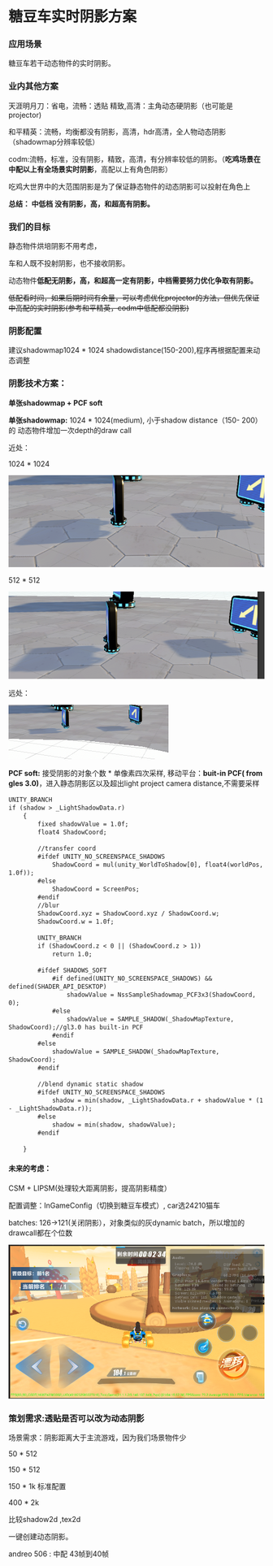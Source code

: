 # 糖豆车实时阴影方案

### 应用场景

糖豆车若干动态物件的实时阴影。

### 业内其他方案

天涯明月刀：省电，流畅：透贴  精致,高清：主角动态硬阴影（也可能是projector\)

和平精英：流畅，均衡都没有阴影，高清，hdr高清，全人物动态阴影（shadowmap分辨率较低）

codm:流畅，标准，没有阴影，精致，高清，有分辨率较低的阴影。（**吃鸡场景在中配以上有全场景实时阴影**，高配以上有角色阴影）

吃鸡大世界中的大范围阴影是为了保证静态物件的动态阴影可以投射在角色上

**总结： 中低档 没有阴影，高，和超高有阴影。**

### 我们的目标

静态物件烘培阴影不用考虑，

车和人既不投射阴影，也不接收阴影。

动态物件**低配无阴影，高，和超高一定有阴影，中档需要努力优化争取有阴影。**

~~低配看时间，如果后期时间有余量，可以考虑优化projector的方法，但优先保证中高配的实时阴影\(参考和平精英，codm中低配都没阴影\)~~

### 阴影配置

建议shadowmap1024 \* 1024  shadowdistance\(150-200\),程序再根据配置来动态调整

### 阴影技术方案：

**单张shadowmap + PCF soft**

**单张shadowmap:** 1024 \* 1024\(medium\),  小于shadow distance（150- 200）的 动态物件增加一次depth的draw call

近处：

1024 \* 1024

![](../../../../.gitbook/assets/image%20%2880%29.png)

512 \* 512

![](../../../../.gitbook/assets/image%20%2876%29.png)

远处：

![](../../../../.gitbook/assets/image%20%2879%29.png)

 **PCF soft:**  接受阴影的对象个数 \* 单像素四次采样,  移动平台：**buit-in PCF\( from gles 3.0\)**，进入静态阴影区以及超出light project camera distance,不需要采样

```text
UNITY_BRANCH
if (shadow > _LightShadowData.r)
	{
		fixed shadowValue = 1.0f;
		float4 ShadowCoord;
		
		//transfer coord
		#ifdef UNITY_NO_SCREENSPACE_SHADOWS
			ShadowCoord = mul(unity_WorldToShadow[0], float4(worldPos, 1.0f));	
		#else
			ShadowCoord = ScreenPos;
		#endif
		//blur
		ShadowCoord.xyz = ShadowCoord.xyz / ShadowCoord.w;
		ShadowCoord.w = 1.0f;

		UNITY_BRANCH
		if (ShadowCoord.z < 0 || (ShadowCoord.z > 1))
			return 1.0;

		#ifdef SHADOWS_SOFT	
			#if defined(UNITY_NO_SCREENSPACE_SHADOWS) && defined(SHADER_API_DESKTOP)
				shadowValue = NssSampleShadowmap_PCF3x3(ShadowCoord, 0);
			#else
				shadowValue = SAMPLE_SHADOW(_ShadowMapTexture, ShadowCoord);//gl3.0 has built-in PCF
			#endif
		#else
			shadowValue = SAMPLE_SHADOW(_ShadowMapTexture, ShadowCoord);
		#endif

		//blend dynamic static shadow
		#ifdef UNITY_NO_SCREENSPACE_SHADOWS
			shadow = min(shadow, _LightShadowData.r + shadowValue * (1 - _LightShadowData.r));
		#else
			shadow = min(shadow, shadowValue);
		#endif

	}
```

#### 未来的考虑：

CSM + LIPSM\(处理较大距离阴影，提高阴影精度）



配置调整：InGameConfig（切换到糖豆车模式）,  car选24210猫车

batches: 126-&gt;121\(关闭阴影），对象类似的灰dynamic batch，所以增加的drawcall都在个位数

![](../../../../.gitbook/assets/image%20%2891%29.png)

### 策划需求:透贴是否可以改为动态阴影

场景需求：阴影距离大于主流游戏，因为我们场景物件少

50 \* 512  

150 \* 512

150 \* 1k 标准配置  

400 \* 2k 

比较shadow2d ,tex2d

一键创建动态阴影。

andreo 506 : 中配 43帧到40帧





